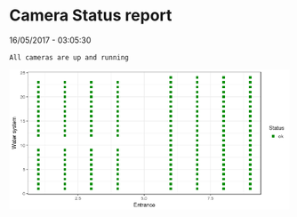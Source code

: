 Camera Status report
================
16/05/2017 - 03:05:30

    All cameras are up and running

![](camreport_files/figure-markdown_github/unnamed-chunk-2-1.png)
